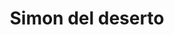 ---
layout: post
title: Simon del deserto
director: Luis Buñuel
year: 1964
cover: https://images.mubicdn.net/images/film/1077/cache-8573-1557185814/image-w1280.jpg
---